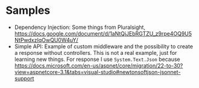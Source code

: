 # Samples

- Dependency Injection: Some things from Pluralsight, https://docs.google.com/document/d/1aNtQjJEbRGTZU_z9rpe4OQ9U5NtPwdxzIqOwQU0W4uY/
- Simple API: Example of custom middleware and the possibility to create a response without controllers. This is not a real example, just for learning new things. For response I use ```System.Text.Json``` because https://docs.microsoft.com/en-us/aspnet/core/migration/22-to-30?view=aspnetcore-3.1&tabs=visual-studio#newtonsoftjson-jsonnet-support
